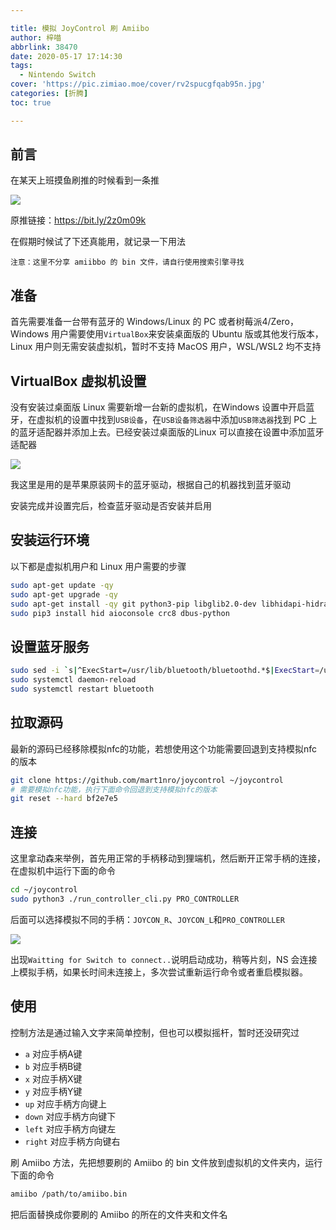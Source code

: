 ```yaml
---

title: 模拟 JoyControl 刷 Amiibo
author: 梓喵
abbrlink: 38470
date: 2020-05-17 17:14:30
tags:
  - Nintendo Switch
cover: 'https://pic.zimiao.moe/cover/rv2spucgfqab95n.jpg'
categories: [折腾]
toc: true

---
```


## 前言

在某天上班摸鱼刷推的时候看到一条推

![](https://pic.zimiao.moe/38470/posts_38470_p0.png)

原推链接：https://bit.ly/2z0m09k

在假期时候试了下还真能用，就记录一下用法

`注意：这里不分享 amiibbo 的 bin 文件，请自行使用搜索引擎寻找`

## 准备 

首先需要准备一台带有蓝牙的 Windows/Linux 的 PC 或者树莓派4/Zero，Windows 用户需要使用`VirtualBox`来安装桌面版的 Ubuntu 版或其他发行版本，Linux 用户则无需安装虚拟机，暂时不支持 MacOS 用户，WSL/WSL2 均不支持

## VirtualBox 虚拟机设置

没有安装过桌面版 Linux 需要新增一台新的虚拟机，在Windows 设置中开启蓝牙，在虚拟机的设置中找到`USB设备`，在`USB设备筛选器`中添加`USB筛选器`找到 PC 上的蓝牙适配器并添加上去。已经安装过桌面版的Linux 可以直接在设置中添加蓝牙适配器

![](https://pic.zimiao.moe/38470/posts_38470_p1.png)

我这里是用的是苹果原装网卡的蓝牙驱动，根据自己的机器找到蓝牙驱动

安装完成并设置完后，检查蓝牙驱动是否安装并启用

## 安装运行环境

以下都是虚拟机用户和 Linux 用户需要的步骤

```bash
sudo apt-get update -qy
sudo apt-get upgrade -qy
sudo apt-get install -qy git python3-pip libglib2.0-dev libhidapi-hidraw0 libhidapi-libusb0 libdbus-1-dev
sudo pip3 install hid aioconsole crc8 dbus-python
```

## 设置蓝牙服务

```bash
sudo sed -i `s|^ExecStart=/usr/lib/bluetooth/bluetoothd.*$|ExecStart=/usr/lib/bluetooth/bluetoothd --noplugin=input|g` /lib/systemd/system/bluetooth.service
sudo systemctl daemon-reload
sudo systemctl restart bluetooth
```

## 拉取源码

最新的源码已经移除模拟nfc的功能，若想使用这个功能需要回退到支持模拟nfc的版本

```bash
git clone https://github.com/mart1nro/joycontrol ~/joycontrol
# 需要模拟nfc功能，执行下面命令回退到支持模拟nfc的版本
git reset --hard bf2e7e5
```

## 连接

这里拿动森来举例，首先用正常的手柄移动到狸端机，然后断开正常手柄的连接，在虚拟机中运行下面的命令

```bash
cd ~/joycontrol
sudo python3 ./run_controller_cli.py PRO_CONTROLLER
```

后面可以选择模拟不同的手柄：`JOYCON_R`、`JOYCON_L`和`PRO_CONTROLLER`

![](https://pic.zimiao.moe/38470/posts_38470_p2.png)

出现`Waitting for Switch to connect..`说明启动成功，稍等片刻，NS 会连接上模拟手柄，如果长时间未连接上，多次尝试重新运行命令或者重启模拟器。

## 使用

控制方法是通过输入文字来简单控制，但也可以模拟摇杆，暂时还没研究过

- `a` 对应手柄A键
- `b` 对应手柄B键
- `x` 对应手柄X键
- `y` 对应手柄Y键
- `up` 对应手柄方向键上
- `down` 对应手柄方向键下
- `left` 对应手柄方向键左
- `right` 对应手柄方向键右

刷 Amiibo 方法，先把想要刷的 Amiibo 的 bin 文件放到虚拟机的文件夹内，运行下面的命令

```bash
amiibo /path/to/amiibo.bin
```

把后面替换成你要刷的 Amiibo 的所在的文件夹和文件名
